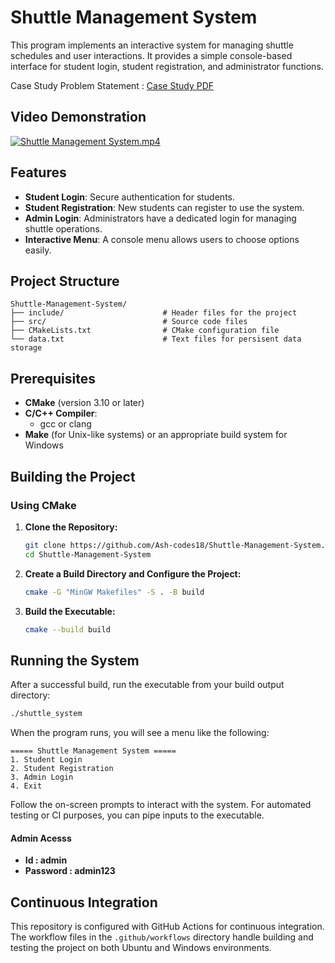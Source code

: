 # Shuttle Management System

This program implements an interactive system for managing shuttle schedules and user interactions. It provides a simple console-based interface for student login, student registration, and administrator functions.

Case Study Problem Statement : [Case Study PDF](https://github.com/Ash-codes18/Shuttle-Management-System/blob/main/Shuttle%20Management%20System.pdf)

## Video Demonstration

[![Shuttle Management System.mp4](https://idealer.io/wp-content/themes/iDealer/images/aicar.png)]()

## Features

- **Student Login**: Secure authentication for students.
- **Student Registration**: New students can register to use the system.
- **Admin Login**: Administrators have a dedicated login for managing shuttle operations.
- **Interactive Menu**: A console menu allows users to choose options easily.

## Project Structure

```
Shuttle-Management-System/
├── include/                      # Header files for the project
├── src/                          # Source code files
├── CMakeLists.txt                # CMake configuration file
└── data.txt                      # Text files for persisent data storage
```

## Prerequisites

- **CMake** (version 3.10 or later)
- **C/C++ Compiler**:
  - gcc or clang
- **Make** (for Unix-like systems) or an appropriate build system for Windows

## Building the Project

### Using CMake

1. **Clone the Repository:**

   ```bash
   git clone https://github.com/Ash-codes18/Shuttle-Management-System.git
   cd Shuttle-Management-System
   ```

2. **Create a Build Directory and Configure the Project:**

   ```bash
   cmake -G "MinGW Makefiles" -S . -B build
   ```

3. **Build the Executable:**

   ```bash
   cmake --build build
   ```

## Running the System

After a successful build, run the executable from your build output directory:

```bash
./shuttle_system
```

When the program runs, you will see a menu like the following:

```
===== Shuttle Management System =====
1. Student Login
2. Student Registration
3. Admin Login
4. Exit
```

Follow the on-screen prompts to interact with the system. For automated testing or CI purposes, you can pipe inputs to the executable.


#### Admin Acesss

- **Id       : admin**
- **Password : admin123**

## Continuous Integration

This repository is configured with GitHub Actions for continuous integration. The workflow files in the `.github/workflows` directory handle building and testing the project on both Ubuntu and Windows environments.